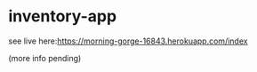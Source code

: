 # inventory-app

see live here:https://morning-gorge-16843.herokuapp.com/index

(more info pending)
